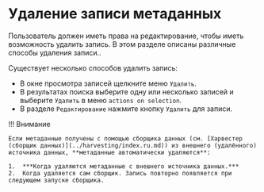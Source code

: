 # Удаление записи метаданных

Пользователь должен иметь права на редактирование, чтобы иметь возможность удалить запись. В этом разделе описаны различные способы удаления записи..

Существует несколько способов удалить запись:

- В окне просмотра записей щелкните меню `Удалить`.
- В результатах поиска выберите одну или несколько записей и выберите `Удалить` в меню `actions on selection`.
- В разделе `Редактирование` нажмите кнопку `Удалить` для записи.


!!! Внимание

    Если метаданные получены с помощью сборщика данных (см. [Харвестер (сборщик данных)](../harvesting/index.ru.md)) из внешнего (удалённого) источника данных, **метаданные автоматически удаляются**:

    1.  ***Когда удаляются метаданные с внешнего источника данных.***
    2.  Когда удаляется сам сборщик. Запись повторно появляется при следующем запуске сборщика.

